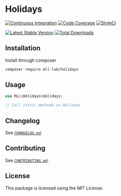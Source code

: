 # Holidays

[![Continuous Integration](https://github.com/mll-lab/holidays/workflows/Continuous%20Integration/badge.svg)](https://github.com/mll-lab/holidays/actions)
[![Code Coverage](https://codecov.io/gh/mll-lab/holidays/branch/master/graph/badge.svg)](https://codecov.io/gh/mll-lab/holidays)
[![StyleCI](https://github.styleci.io/repos/414166520/shield?branch=master)](https://github.styleci.io/repos/414166520)

[![Latest Stable Version](https://poser.pugx.org/mll-lab/holidays/v/stable)](https://packagist.org/packages/mll-lab/holidays)
[![Total Downloads](https://poser.pugx.org/mll-lab/holidays/downloads)](https://packagist.org/packages/mll-lab/holidays)

## Installation

Install through composer

```sh
composer require mll-lab/holidays
```

## Usage

```php
use MLL\Holidays\Holidays;

// Call static methods on Holidays
```

## Changelog

See [`CHANGELOG.md`](CHANGELOG.md).

## Contributing

See [`CONTRIBUTING.md`](.github/CONTRIBUTING.md).

## License

This package is licensed using the MIT License.
